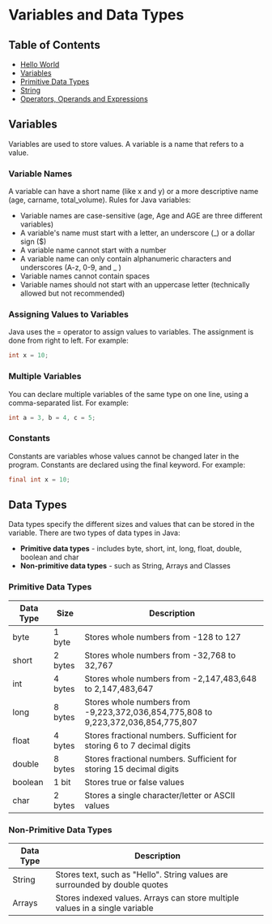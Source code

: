 # Variables and Data Types

## Table of Contents

- [Hello World](./src/com/rishab/HelloWorld.java)
- [Variables](./src/com/rishab/Variables.java)
- [Primitive Data Types](./src/com/rishab/PrimitiveTypes.java)
- [String](./src/com/rishab/Strings.java)
- [Operators, Operands and Expressions](./src/com/rishab/Operators.java)

## Variables

Variables are used to store values. A variable is a name that refers to a value.

### Variable Names

A variable can have a short name (like x and y) or a more descriptive name (age, carname, total_volume). Rules for Java variables:

- Variable names are case-sensitive (age, Age and AGE are three different variables)
- A variable's name must start with a letter, an underscore (\_) or a dollar sign (\$)
- A variable name cannot start with a number
- A variable name can only contain alphanumeric characters and underscores (A-z, 0-9, and \_ )
- Variable names cannot contain spaces
- Variable names should not start with an uppercase letter (technically allowed but not recommended)

### Assigning Values to Variables

Java uses the = operator to assign values to variables. The assignment is done from right to left. For example:

```java
int x = 10;
```

### Multiple Variables

You can declare multiple variables of the same type on one line, using a comma-separated list. For example:

```java
int a = 3, b = 4, c = 5;
```

### Constants

Constants are variables whose values cannot be changed later in the program. Constants are declared using the final keyword. For example:

```java
final int x = 10;
```

## Data Types

Data types specify the different sizes and values that can be stored in the variable. There are two types of data types in Java:

- **Primitive data types** - includes byte, short, int, long, float, double, boolean and char
- **Non-primitive data types** - such as String, Arrays and Classes

### Primitive Data Types

| Data Type | Size    | Description                                                                       |
| --------- | ------- | --------------------------------------------------------------------------------- |
| byte      | 1 byte  | Stores whole numbers from -128 to 127                                             |
| short     | 2 bytes | Stores whole numbers from -32,768 to 32,767                                       |
| int       | 4 bytes | Stores whole numbers from -2,147,483,648 to 2,147,483,647                         |
| long      | 8 bytes | Stores whole numbers from -9,223,372,036,854,775,808 to 9,223,372,036,854,775,807 |
| float     | 4 bytes | Stores fractional numbers. Sufficient for storing 6 to 7 decimal digits           |
| double    | 8 bytes | Stores fractional numbers. Sufficient for storing 15 decimal digits               |
| boolean   | 1 bit   | Stores true or false values                                                       |
| char      | 2 bytes | Stores a single character/letter or ASCII values                                  |

### Non-Primitive Data Types

| Data Type | Description                                                                  |
| --------- | ---------------------------------------------------------------------------- |
| String    | Stores text, such as "Hello". String values are surrounded by double quotes  |
| Arrays    | Stores indexed values. Arrays can store multiple values in a single variable |
